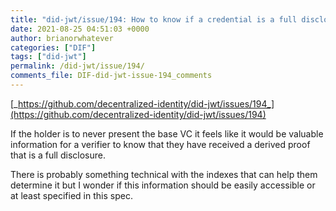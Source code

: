 ```yaml
---
title: "did-jwt/issue/194: How to know if a credential is a full disclosure?"
date: 2021-08-25 04:51:03 +0000
author: brianorwhatever
categories: ["DIF"]
tags: ["did-jwt"]
permalink: /did-jwt/issue/194/
comments_file: DIF-did-jwt-issue-194_comments
---
```


[_https://github.com/decentralized-identity/did-jwt/issues/194_](https://github.com/decentralized-identity/did-jwt/issues/194)

If the holder is to never present the base VC it feels like it would be valuable information for a verifier to know that they have received a derived proof that is a full disclosure.

There is probably something technical with the indexes that can help them determine it but I wonder if this information should be easily accessible or at least specified in this spec.